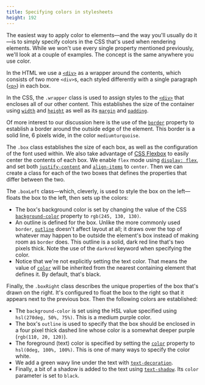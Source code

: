 ```yaml
---
title: Specifying colors in stylesheets
height: 192
---
```

The easiest way to apply color to elements—and the way you'll usually do it—is to simply specify colors in the CSS that's used when rendering elements. While we won't use every single property mentioned previously, we'll look at a couple of examples. The concept is the same anywhere you use color.

In the HTML we use a [`<div>`](/en-US/docs/Web/HTML/Element/div) as a wrapper around the contents, which consists of two more `<div>`s, each styled differently with a single paragraph ([`<p>`](/en-US/docs/Web/HTML/Element/p)) in each box.

In the CSS, the `.wrapper` class is used to assign styles to the [`<div>`](/en-US/docs/Web/HTML/Element/div) that encloses all of our other content. This establishes the size of the container using [`width`](/en-US/docs/Web/CSS/width) and [`height`](/en-US/docs/Web/CSS/height) as well as its [`margin`](/en-US/docs/Web/CSS/margin) and [`padding`](/en-US/docs/Web/CSS/padding).

Of more interest to our discussion here is the use of the [`border`](/en-US/docs/Web/CSS/border) property to establish a border around the outside edge of the element. This border is a solid line, 6 pixels wide, in the color `mediumturquoise`.

The `.box` class establishes the size of each box, as well as the configuration of the font used within. We also take advantage of [CSS Flexbox](/en-US/docs/Web/CSS/CSS_Flexible_Box_Layout) to easily center the contents of each box. We enable `flex` mode using [`display: flex`](/en-US/docs/Web/CSS/display), and set both [`justify-content`](/en-US/docs/Web/CSS/justify-content) and [`align-items`](/en-US/docs/Web/CSS/align-items) to `center`. Then we can create a class for each of the two boxes that defines the properties that differ between the two.

The `.boxLeft` class—which, cleverly, is used to style the box on the left—floats the box to the left, then sets up the colors:

-   The box's background color is set by changing the value of the CSS [`background-color`](/en-US/docs/Web/CSS/background-color) property to `rgb(245, 130, 130)`.
-   An outline is defined for the box. Unlike the more commonly used `border`, [`outline`](/en-US/docs/Web/CSS/outline) doesn't affect layout at all; it draws over the top of whatever may happen to be outside the element's box instead of making room as `border` does. This outline is a solid, dark red line that's two pixels thick. Note the use of the `darkred` keyword when specifying the color.
-   Notice that we're not explicitly setting the text color. That means the value of [`color`](/en-US/docs/Web/CSS/color) will be inherited from the nearest containing element that defines it. By default, that's black.

Finally, the `.boxRight` class describes the unique properties of the box that's drawn on the right. It's configured to float the box to the right so that it appears next to the previous box. Then the following colors are established:

-   The `background-color` is set using the HSL value specified using `hsl(270deg, 50%, 75%)`. This is a medium purple color.
-   The box's `outline` is used to specify that the box should be enclosed in a four pixel thick dashed line whose color is a somewhat deeper purple (`rgb(110, 20, 120)`).
-   The foreground (text) color is specified by setting the [`color`](/en-US/docs/Web/CSS/color "The color CSS property sets the foreground color value of an element's text and text decorations, and sets the currentcolor value.") property to `hsl(0deg, 100%, 100%)`. This is one of many ways to specify the color white.
-   We add a green wavy line under the text with [`text-decoration`](/en-US/docs/Web/CSS/text-decoration "The text-decoration shorthand CSS property sets the appearance of decorative lines on text.").
-   Finally, a bit of a shadow is added to the text using [`text-shadow`](/en-US/docs/Web/CSS/text-shadow "The text-shadow CSS property adds shadows to text. It accepts a comma-separated list of shadows to be applied to the text and any of its decorations."). Its `color` parameter is set to `black`.
